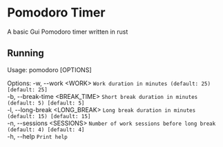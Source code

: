 # Pomodoro Timer
A basic Gui Pomodoro timer written in rust


## Running
Usage: pomodoro [OPTIONS]

Options:
  -w, --work \<WORK\>               `Work duration in minutes (default: 25) [default: 25]` <br>
  -b, --break-time \<BREAK_TIME\>  `Short break duration in minutes (default: 5) [default: 5]` <br>
  -l, --long-break \<LONG_BREAK\>  `Long break duration in minutes (default: 15) [default: 15]` <br>
  -n, --sessions \<SESSIONS\>      `Number of work sessions before long break (default: 4) [default: 4]` <br>
  -h, --help                     `Print help` <br>